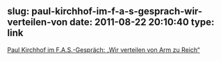 slug: paul-kirchhof-im-f-a-s-gesprach-wir-verteilen-von
date: 2011-08-22 20:10:40
type: link
---

[Paul Kirchhof im F.A.S.-Gespräch: „Wir verteilen von Arm zu Reich“](http://www.faz.net/artikel/C30923/paul-kirchhof-im-f-a-s-gespraech-wir-verteilen-von-arm-zu-reich-30488466.html)
